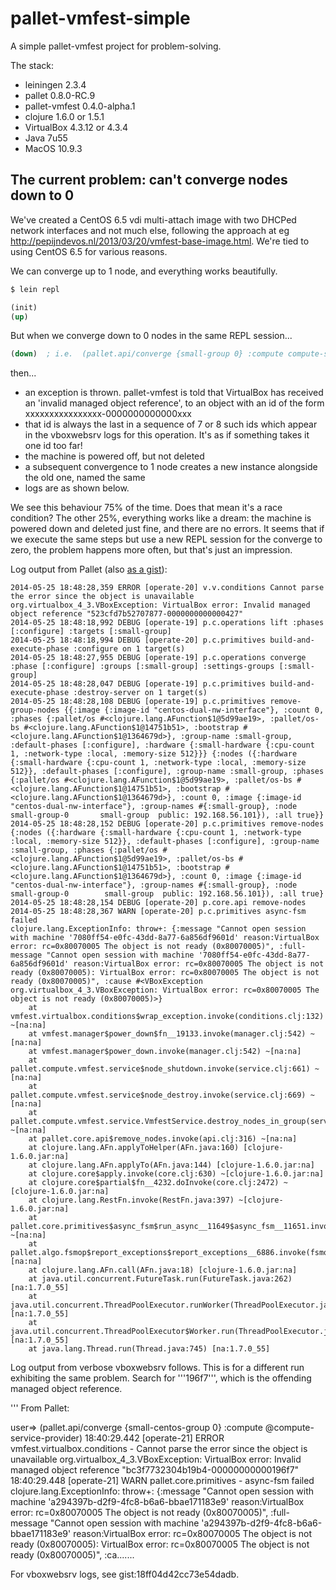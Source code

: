 pallet-vmfest-simple
====================

A simple pallet-vmfest project for problem-solving.

The stack:

* leiningen 2.3.4
* pallet 0.8.0-RC.9
* pallet-vmfest 0.4.0-alpha.1
* clojure 1.6.0 or 1.5.1
* VirtualBox 4.3.12 or 4.3.4
* Java 7u55
* MacOS 10.9.3

The current problem: can't converge nodes down to 0
---------------------------------------------------------------------------------

We've created a CentOS 6.5 vdi multi-attach image with two DHCPed network interfaces and not much else, following the approach at eg http://pepijndevos.nl/2013/03/20/vmfest-base-image.html.  We're tied to using CentOS 6.5 for various reasons.

We can converge up to 1 node, and everything works beautifully.

``` bash
$ lein repl
```

``` clojure
(init)
(up)
```

But when we converge down to 0 nodes in the same REPL session...

``` clojure
(down)  ; i.e.  (pallet.api/converge {small-group 0} :compute compute-service-provider))
```

then...

* an exception is thrown.  pallet-vmfest is told that VirtualBox has received an 'invalid managed object reference', to an object with an id of the form xxxxxxxxxxxxxxxx-0000000000000xxx
* that id is always the last in a sequence of 7 or 8 such ids which appear in the vboxwebsrv logs for this operation.  It's as if something takes it one id too far!
* the machine is powered off, but not deleted
* a subsequent convergence to 1 node creates a new instance alongside the old one, named the same
* logs are as shown below.

We see this behaviour 75% of the time.  Does that mean it's a race condition?  The other 25%, everything works like a dream: the machine is powered down and deleted just fine, and there are no errors.  It seems that if we execute the same steps but use a new REPL session for the converge to zero, the problem happens more often, but that's just an impression.

Log output from Pallet (also [as a gist](https://gist.github.com/jonoflayham/9774cf714c9049af2ac0)):

```
2014-05-25 18:48:28,359 ERROR [operate-20] v.v.conditions Cannot parse the error since the object is unavailable org.virtualbox_4_3.VBoxException: VirtualBox error: Invalid managed object reference "523cfd7b52707877-0000000000000427"
2014-05-25 18:48:18,992 DEBUG [operate-19] p.c.operations lift :phases [:configure] :targets [:small-group]
2014-05-25 18:48:18,994 DEBUG [operate-20] p.c.primitives build-and-execute-phase :configure on 1 target(s)
2014-05-25 18:48:27,955 DEBUG [operate-19] p.c.operations converge :phase [:configure] :groups [:small-group] :settings-groups [:small-group]
2014-05-25 18:48:28,047 DEBUG [operate-19] p.c.primitives build-and-execute-phase :destroy-server on 1 target(s)
2014-05-25 18:48:28,108 DEBUG [operate-19] p.c.primitives remove-group-nodes {{:image {:image-id "centos-dual-nw-interface"}, :count 0, :phases {:pallet/os #<clojure.lang.AFunction$1@5d99ae19>, :pallet/os-bs #<clojure.lang.AFunction$1@14751b51>, :bootstrap #<clojure.lang.AFunction$1@1364679d>}, :group-name :small-group, :default-phases [:configure], :hardware {:small-hardware {:cpu-count 1, :network-type :local, :memory-size 512}}} {:nodes ({:hardware {:small-hardware {:cpu-count 1, :network-type :local, :memory-size 512}}, :default-phases [:configure], :group-name :small-group, :phases {:pallet/os #<clojure.lang.AFunction$1@5d99ae19>, :pallet/os-bs #<clojure.lang.AFunction$1@14751b51>, :bootstrap #<clojure.lang.AFunction$1@1364679d>}, :count 0, :image {:image-id "centos-dual-nw-interface"}, :group-names #{:small-group}, :node  small-group-0	    small-group	 public: 192.168.56.101}), :all true}}
2014-05-25 18:48:28,152 DEBUG [operate-20] p.c.primitives remove-nodes {:nodes ({:hardware {:small-hardware {:cpu-count 1, :network-type :local, :memory-size 512}}, :default-phases [:configure], :group-name :small-group, :phases {:pallet/os #<clojure.lang.AFunction$1@5d99ae19>, :pallet/os-bs #<clojure.lang.AFunction$1@14751b51>, :bootstrap #<clojure.lang.AFunction$1@1364679d>}, :count 0, :image {:image-id "centos-dual-nw-interface"}, :group-names #{:small-group}, :node  small-group-0	    small-group	 public: 192.168.56.101}), :all true}
2014-05-25 18:48:28,154 DEBUG [operate-20] p.core.api remove-nodes
2014-05-25 18:48:28,367 WARN [operate-20] p.c.primitives async-fsm failed
clojure.lang.ExceptionInfo: throw+: {:message "Cannot open session with machine '7080ff54-e0fc-43dd-8a77-6a856df9601d' reason:VirtualBox error: rc=0x80070005 The object is not ready (0x80070005)", :full-message "Cannot open session with machine '7080ff54-e0fc-43dd-8a77-6a856df9601d' reason:VirtualBox error: rc=0x80070005 The object is not ready (0x80070005): VirtualBox error: rc=0x80070005 The object is not ready (0x80070005)", :cause #<VBoxException org.virtualbox_4_3.VBoxException: VirtualBox error: rc=0x80070005 The object is not ready (0x80070005)>}
	at vmfest.virtualbox.conditions$wrap_exception.invoke(conditions.clj:132) ~[na:na]
	at vmfest.manager$power_down$fn__19133.invoke(manager.clj:542) ~[na:na]
	at vmfest.manager$power_down.invoke(manager.clj:542) ~[na:na]
	at pallet.compute.vmfest.service$node_shutdown.invoke(service.clj:661) ~[na:na]
	at pallet.compute.vmfest.service$node_destroy.invoke(service.clj:669) ~[na:na]
	at pallet.compute.vmfest.service.VmfestService.destroy_nodes_in_group(service.clj:864) ~[na:na]
	at pallet.core.api$remove_nodes.invoke(api.clj:316) ~[na:na]
	at clojure.lang.AFn.applyToHelper(AFn.java:160) [clojure-1.6.0.jar:na]
	at clojure.lang.AFn.applyTo(AFn.java:144) [clojure-1.6.0.jar:na]
	at clojure.core$apply.invoke(core.clj:630) ~[clojure-1.6.0.jar:na]
	at clojure.core$partial$fn__4232.doInvoke(core.clj:2472) ~[clojure-1.6.0.jar:na]
	at clojure.lang.RestFn.invoke(RestFn.java:397) ~[clojure-1.6.0.jar:na]
	at pallet.core.primitives$async_fsm$run_async__11649$async_fsm__11651.invoke(primitives.clj:42) ~[na:na]
	at pallet.algo.fsmop$report_exceptions$report_exceptions__6886.invoke(fsmop.clj:64) [na:na]
	at clojure.lang.AFn.call(AFn.java:18) [clojure-1.6.0.jar:na]
	at java.util.concurrent.FutureTask.run(FutureTask.java:262) [na:1.7.0_55]
	at java.util.concurrent.ThreadPoolExecutor.runWorker(ThreadPoolExecutor.java:1145) [na:1.7.0_55]
	at java.util.concurrent.ThreadPoolExecutor$Worker.run(ThreadPoolExecutor.java:615) [na:1.7.0_55]
	at java.lang.Thread.run(Thread.java:745) [na:1.7.0_55]
```

Log output from verbose vboxwebsrv follows.  This is for a different run exhibiting the same problem.  Search for '''196f7''', which is the offending managed object reference. 

'''
From Pallet:

user=> (pallet.api/converge {small-centos-group 0} :compute @compute-service-provider)
18:40:29.442 [operate-21] ERROR vmfest.virtualbox.conditions - Cannot parse the error since the object is unavailable org.virtualbox_4_3.VBoxException: VirtualBox error: Invalid managed object reference "bc3f7732304b19b4-00000000000196f7"
18:40:29.448 [operate-21] WARN  pallet.core.primitives - async-fsm failed
clojure.lang.ExceptionInfo: throw+: {:message "Cannot open session with machine 'a294397b-d2f9-4fc8-b6a6-bbae171183e9' reason:VirtualBox error: rc=0x80070005 The object is not ready (0x80070005)", :full-message "Cannot open session with machine 'a294397b-d2f9-4fc8-b6a6-bbae171183e9' reason:VirtualBox error: rc=0x80070005 The object is not ready (0x80070005): VirtualBox error: rc=0x80070005 The object is not ready (0x80070005)", :ca.......

For vboxwebsrv logs, see gist:18ff04d42cc73e54dadb.
